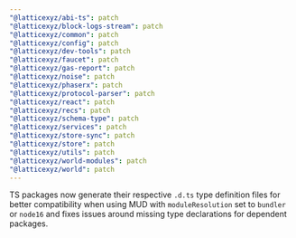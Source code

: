 ```yaml
---
"@latticexyz/abi-ts": patch
"@latticexyz/block-logs-stream": patch
"@latticexyz/common": patch
"@latticexyz/config": patch
"@latticexyz/dev-tools": patch
"@latticexyz/faucet": patch
"@latticexyz/gas-report": patch
"@latticexyz/noise": patch
"@latticexyz/phaserx": patch
"@latticexyz/protocol-parser": patch
"@latticexyz/react": patch
"@latticexyz/recs": patch
"@latticexyz/schema-type": patch
"@latticexyz/services": patch
"@latticexyz/store-sync": patch
"@latticexyz/store": patch
"@latticexyz/utils": patch
"@latticexyz/world-modules": patch
"@latticexyz/world": patch
---
```


TS packages now generate their respective `.d.ts` type definition files for better compatibility when using MUD with `moduleResolution` set to `bundler` or `node16` and fixes issues around missing type declarations for dependent packages.
